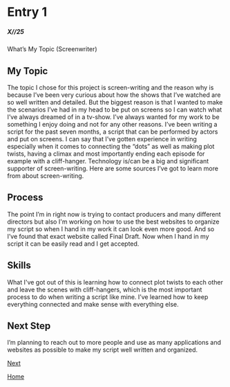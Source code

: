# Entry 1
##### X//25

What’s My Topic (Screenwriter)
	

## My Topic

The topic I chose for this project is screen-writing and the reason why is because I’ve been very curious about how the shows that I’ve watched are so well written and detailed. But the biggest reason is that I wanted to make the scenarios I’ve had in my head to be put on screens so I can watch what I’ve always dreamed of in a tv-show. I’ve always wanted for my work to be something I enjoy doing and not for any other reasons. I’ve been writing a script for the past seven months, a script that can be performed by actors and put on screens. I can say that I’ve gotten experience in writing especially when it comes to connecting the “dots” as well as making plot twists, having a climax and most importantly ending each episode for example with a cliff-hanger. Technology is/can be a big and significant supporter of screen-writing. Here are some sources I’ve got to learn more from about screen-writing. 

## Process

The point I’m in right now is trying to contact producers and many different directors but also I'm working on how to use the best websites to organize my script so when I hand in my work it can look even more good. And so I’ve found that exact website called Final Draft. Now when I hand in my script it can be easily read and I get accepted. 

## Skills
What I've got out of this is learning how to connect plot twists to each other and leave the scenes with cliff-hangers, which is the most important process to do when writing a script like mine. I’ve learned how to keep everything connected and make sense with everything else. 

## Next Step
I’m planning to reach out to more people and use as many applications and websites as possible to make my script well written and organized. 



[Next](entry02.md)

[Home](../README.md)
